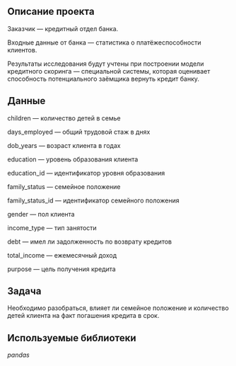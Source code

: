 ## Описание проекта

Заказчик — кредитный отдел банка.

Входные данные от банка — статистика о платёжеспособности клиентов.

Результаты исследования будут учтены при построении модели кредитного скоринга — специальной системы, которая оценивает способность потенциального заёмщика вернуть кредит банку.


## Данные

children — количество детей в семье

days_employed — общий трудовой стаж в днях

dob_years — возраст клиента в годах

education — уровень образования клиента

education_id — идентификатор уровня образования

family_status — семейное положение

family_status_id — идентификатор семейного положения

gender — пол клиента

income_type — тип занятости

debt — имел ли задолженность по возврату кредитов

total_income — ежемесячный доход

purpose — цель получения кредита


## Задача

Необходимо разобраться, влияет ли семейное положение и количество детей клиента на факт погашения кредита в срок.  

## Используемые библиотеки
*pandas*
